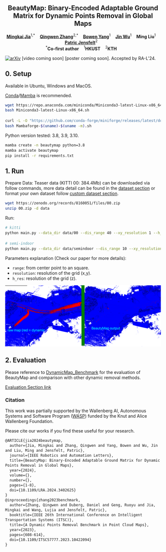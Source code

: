 <p align="center">
  <h2 align="center">BeautyMap: Binary-Encoded Adaptable Ground Matrix for Dynamic Points Removal in Global Maps</h2>
  <p align="center">
    <a href="https://github.com/MKJia"><strong>Mingkai Jia</strong></a><sup>1,*</sup>&nbsp;&nbsp;&nbsp;
    <a href="https://kin-zhang.github.io"><strong>Qingwen Zhang</strong></a><sup>2,*</sup>&nbsp;&nbsp;&nbsp;
    <a href="https://github.com/byangw"><strong>Bowen Yang</strong></a><sup>1</sup>&nbsp;&nbsp;&nbsp;
    <a href="http://zarathustr.github.io/"><strong>Jin Wu</strong></a><sup>1</sup>&nbsp;&nbsp;&nbsp;
    <strong>Ming Liu</strong><sup>1</sup>&nbsp;&nbsp;&nbsp;
    <a href="https://www.kth.se/profile/patric"><strong>Patric Jensfelt</strong></a><sup>2</sup>&nbsp;&nbsp;&nbsp;
    <br />
    <sup>*</sup><strong>Co-first author</strong>&nbsp;&nbsp;&nbsp; <sup>1</sup><strong>HKUST</strong>&nbsp;&nbsp;&nbsp; <sup>2</sup><strong>KTH</strong>&nbsp;&nbsp;&nbsp; 
  </p>
</p>

[![arXiv](https://img.shields.io/badge/arXiv-2405.07283-b31b1b?logo=arxiv&logoColor=white)](https://arxiv.org/abs/2405.07283) [video coming soon] [poster coming soon]. Accepted by RA-L'24.

## 0. Setup
Available in Ubuntu, Windows and MacOS.

[Conda](https://docs.conda.io/projects/miniconda/en/latest/)/[Mamba](https://github.com/mamba-org/mamba) is recommended.
```bash
wget https://repo.anaconda.com/miniconda/Miniconda3-latest-Linux-x86_64.sh
bash Miniconda3-latest-Linux-x86_64.sh

curl -L -O "https://github.com/conda-forge/miniforge/releases/latest/download/Mambaforge-$(uname)-$(uname -m).sh"
bash Mambaforge-$(uname)-$(uname -m).sh
```

Python version tested: 3.8, 3.9, 3.10.
```bash
mamba create -n beautymap python=3.8
mamba activate beautymap
pip install -r requirements.txt
```

## 1. Run

Prepare Data: Teaser data (KITTI 00: 384.4Mb) can be downloaded via follow commands, more data detail can be found in the [dataset section](https://github.com/KTH-RPL/DynamicMap_Benchmark?tab=readme-ov-file#dataset--scripts) or format your own dataset follow [custom dataset section](https://github.com/KTH-RPL/DynamicMap_Benchmark/blob/master/scripts/README.md#custom-dataset).

```bash
wget https://zenodo.org/records/8160051/files/00.zip
unzip 00.zip -d data
```

Run:
```bash
# kitti
python main.py --data_dir data/00 --dis_range 40 --xy_resolution 1 --h_res 0.5

# semi-indoor
python main.py --data_dir data/semindoor --dis_range 10 --xy_resolution 0.5 --h_res 0.2
```

Parameters explanation (Check our paper for more details):
- `range`: from center point to an square.
- `resolution`: resolution of the grid (x,y).
- `h_res`: resolution of the grid (z).

![beautymap](assets/demo.png)

## 2. Evaluation

Please reference to [DynamicMap_Benchmark](https://github.com/KTH-RPL/DynamicMap_Benchmark) for the evaluation of BeautyMap and comparison with other dynamic removal  methods.

[Evaluation Section link](https://github.com/KTH-RPL/DynamicMap_Benchmark/blob/master/scripts/README.md#evaluation)


### Citation

This work was partially supported by the Wallenberg AI, Autonomous Systems and Software Program ([WASP](https://wasp-sweden.org/)) funded by the Knut and Alice Wallenberg Foundation.

Please cite our works if you find these useful for your research.

```
@ARTICLE{jia2024beautymap,
  author={Jia, Mingkai and Zhang, Qingwen and Yang, Bowen and Wu, Jin and Liu, Ming and Jensfelt, Patric},
  journal={IEEE Robotics and Automation Letters}, 
  title={BeautyMap: Binary-Encoded Adaptable Ground Matrix for Dynamic Points Removal in Global Maps}, 
  year={2024},
  volume={},
  number={},
  pages={1-8},
  doi={10.1109/LRA.2024.3402625}
}
@inproceedings{zhang2023benchmark,
  author={Zhang, Qingwen and Duberg, Daniel and Geng, Ruoyu and Jia, Mingkai and Wang, Lujia and Jensfelt, Patric},
  booktitle={IEEE 26th International Conference on Intelligent Transportation Systems (ITSC)}, 
  title={A Dynamic Points Removal Benchmark in Point Cloud Maps}, 
  year={2023},
  pages={608-614},
  doi={10.1109/ITSC57777.2023.10422094}
}
```